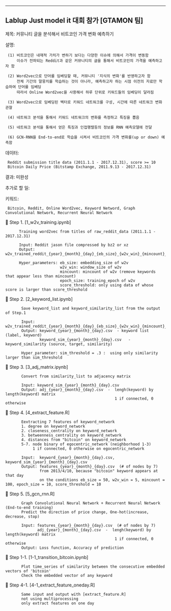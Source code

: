 -----------------------------------------------------------
Lablup Just model it 대회 참가 [GTAMON 팀]
-----------------------------------------------------------

제목: 커뮤니티 글을 분석해서 비트코인 가격 변화 예측하기

설명: 

     (1) 비트코인은 내재적 가치가 변하기 보다는 다양한 이슈에 의해서 가격이 변동함
         이슈가 전파되는 Reddit과 같은 커뮤니티의 글을 통해서 비트코인의 가격을 예측하고자 함
         
     (2) Word2vec으로 단어를 임베딩할 때, 커뮤니티 '지식의 변화'를 반영하고자 함
         전체 기간의 말뭉치를 학습하는 것이 아니라, 예측하고자 하는 시점 이전의 자료만 학습하여 단어를 임베딩
         따라서 Online Word2vec을 사용해서 하루 단위로 키워드들의 임베딩이 달라짐
            
     (3) Word2vec으로 임베딩된 벡터로 키워드 네트워크를 구성, 시간에 따른 네트워크 변화 관찰
     
     (4) 네트워크 분석을 통해서 키워드 네트워크의 변화를 측정하고 특징을 뽑음
     
     (5) 네트워크 분석을 통해서 얻은 특징과 인접행렬등의 정보를 RNN 예측모델에 전달
     
     (6) GCN-RNN을 End-to-end로 학습을 시켜서 비트코인의 가격 변화를(up or down) 예측함
     
데이터: 

     Reddit submission title data (2011.1.1 - 2017.12.31), score >= 10
     Bitcoin Daily Price (Bitstamp Exchange, 2011.9.13 - 2017.12.31)

결과: 미완성 

추가로 할 일: 

키워드:  

     Bitcoin, Reddit, Online Word2vec, Keyword Netword, Graph Convolutional Network, Recurrent Neural Network


:whale: Step 1. [1_w2v_training.ipynb]
          
          Training word2vec from titles of raw_reddit_data (2011.1.1 - 2017.12.31)
          
          Input: Reddit jason file compressed by bz2 or xz
          Output: w2v_trained_reddit_{year}_{month}_{day}_{eb_size}_{w2v_win}_{mincount}_{epoch_size}
          
          Hyper_parameters: eb_size: embedding_size of w2v
                            w2v_win: window_size of w2v
                            mincount: mincount of w2v (remove keywords that appear less than mincount)
                            epoch_size: training_epoch of w2v
                            score_threshold: only using data of whose score is larger than score_threshold
           
  
:whale: Step 2. [2_keyword_list.ipynb]
           
           Save keyword_list and keyword_similarity_list from the output of Step.1
           
           Input: w2v_trained_reddit_{year}_{month}_{day}_{eb_size}_{w2v_win}_{mincount}_{epoch_size}
           Output: keyword_{year}_{month}_{day}.csv  - keyword list (label, keyword)
                   keyword_sim_{year}_{month}_{day}.csv   -  keyword_similarity (source, target, similarity)
                   
           Hyper_parameter: sim_threshold = .3 :  using only similarity larger than sim_threshold
           
           
:whale: Step 3. [3_adj_matrix.ipynb]
           
           Convert from similarity_list to adjacency matrix 
           
           Input: keyword_sim_{year}_{month}_{day}.csv
           Output: adj_{year}_{month}_{day}.csv  -  lengh(keyword) by length(keyword) matrix
                                                    1 if connected, 0 otherwise


:whale: Step 4. [4_extract_feature.R]
                                  
           Eextracting 7 features of keyword_network
           1. degree on keyword_network
           2. closeness_centrality on keyword_network
           3. betweenness_centrality on keyword_network
           4. distances from "bitcoin" on keyword_network
           5-7. node binary of egocentric_network (neighborhood 1-3)
                1 if connected, 0 otherwise on egocentric_network
           
           Input:  keyword_{year}_{month}_{day}.csv,  keyword_sim_{year}_{month}_{day}.csv
           Output: features_{year}_{month}_{day}.csv  (# of nodes by 7)
                   from 2013/4/10, because "bitcoin" keyword appears at that day
                   on the conditions eb_size = 50, w2v_win = 5, mincount = 100, epoch_size = 10, score_threshold = 10
                            

:whale: Step 5. [5_gcn_rnn.R]

           Graph Convolutional Neural Network + Recurrent Neural Network (End-to-end training)
           Predict the direction of price change, One-hot(increase, decrease, stop)
           
           Input: features_{year}_{month}_{day}.csv  (# of nodes by 7)
                  adj_{year}_{month}_{day}.csv  -  lengh(keyword) by length(keyword) matrix
                                                    1 if connected, 0 otherwise 
           Output: Loss function, Accuracy of prediction
          
          
:whale: Step 1-1. [1-1_transition_bitcoin.ipynb]
           
           Plot time_series of similarity between the consecutive embedded vectors of 'bitcoin'
           Check the embedded vector of any keyword
           
           
:whale: Step 4-1. [4-1_extract_feature_oneday.R]
                                  
           Same input and output with [extract_feature.R]
           not using multiprocessing
           only extract features on one day

